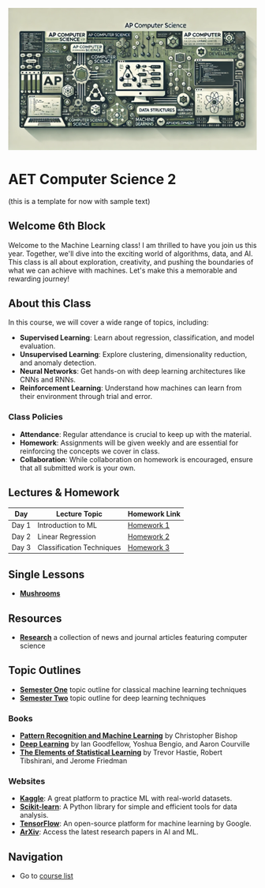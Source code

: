 ![header graphic](cs2-6.webp)


# AET Computer Science 2

(this is a template for now with sample text)

## Welcome 6th Block
Welcome to the Machine Learning class! I am thrilled to have you join us this year. Together, we'll dive into the exciting world of algorithms, data, and AI. This class is all about exploration, creativity, and pushing the boundaries of what we can achieve with machines. Let's make this a memorable and rewarding journey!

## About this Class

In this course, we will cover a wide range of topics, including:

- **Supervised Learning**: Learn about regression, classification, and model evaluation.
- **Unsupervised Learning**: Explore clustering, dimensionality reduction, and anomaly detection.
- **Neural Networks**: Get hands-on with deep learning architectures like CNNs and RNNs.
- **Reinforcement Learning**: Understand how machines can learn from their environment through trial and error.

### Class Policies

- **Attendance**: Regular attendance is crucial to keep up with the material.
- **Homework**: Assignments will be given weekly and are essential for reinforcing the concepts we cover in class.
- **Collaboration**: While collaboration on homework is encouraged, ensure that all submitted work is your own.

## Lectures & Homework

| Day   | Lecture Topic            | Homework Link             |
|-------|--------------------------|---------------------------|
| Day 1 | Introduction to ML        | [Homework 1](#)           |
| Day 2 | Linear Regression         | [Homework 2](#)           |
| Day 3 | Classification Techniques | [Homework 3](#)           |

## Single Lessons

- **[Mushrooms](lessons/mushroom.html)**

## Resources

- **[Research](background.md)** a collection of news and journal articles featuring computer science

## Topic Outlines
- **[Semester One](outline-01.md)** topic outline for classical machine learning techniques
- **[Semester Two](outline-02.md)** topic outline
for deep learning techniques

### Books

- **[Pattern Recognition and Machine Learning](https://www.springer.com/gp/book/9780387310732)** by Christopher Bishop
- **[Deep Learning](https://www.deeplearningbook.org/)** by Ian Goodfellow, Yoshua Bengio, and Aaron Courville
- **[The Elements of Statistical Learning](https://web.stanford.edu/~hastie/ElemStatLearn/)** by Trevor Hastie, Robert Tibshirani, and Jerome Friedman

### Websites

- **[Kaggle](https://www.kaggle.com/)**: A great platform to practice ML with real-world datasets.
- **[Scikit-learn](https://scikit-learn.org/)**: A Python library for simple and efficient tools for data analysis.
- **[TensorFlow](https://www.tensorflow.org/)**: An open-source platform for machine learning by Google.
- **[ArXiv](https://arxiv.org/)**: Access the latest research papers in AI and ML.

## Navigation
  * Go to [course list](../index.md)